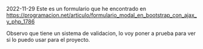 2022-11-29
Este es un formulario que he encontrado en https://programacion.net/articulo/formulario_modal_en_bootstrap_con_ajax_y_php_1786

Observo que tiene un sistema de validacion, lo voy poner a prueba para ver si lo puedo usar para el proyecto.
